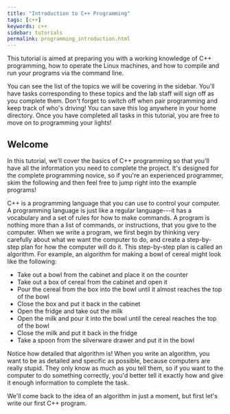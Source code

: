 ```yaml
---
title: "Introduction to C++ Programming"
tags: [c++]
keywords: c++
sidebar: tutorials
permalink: programming_introduction.html
---
```


This tutorial is aimed at preparing you with a working knowledge of C++ programming, how to operate the Linux machines, and how to compile and run your programs via the command line.

You can see the list of the topics we will be covering in the sidebar. You'll have tasks corresponding to these topics and the lab staff will sign off as you complete them. Don't forget to switch off when pair programming and keep track of who's driving! You can save this log anywhere in your home directory. Once you have completed all tasks in this tutorial, you are free to move on to programming your lights!

## Welcome

In this tutorial, we'll cover the basics of C++ programming so that you'll have all the information you need to complete the project. It's designed for the complete programming novice, so if you're an experienced programmer, skim the following and then feel free to jump right into the example programs!

C++ is a programming language that you can use to control your computer. A programming language is just like a regular language---it has a vocabulary and a set of rules for how to make commands. A program is nothing more than a list of commands, or instructions, that you give to the computer. When we write a program, we first begin by thinking very carefully about what we want the computer to do, and create a step-by-step plan for how the computer will do it. This step-by-step plan is called an algorithm. For example, an algorithm for making a bowl of cereal might look like the following:

- Take out a bowl from the cabinet and place it on the counter
- Take out a box of cereal from the cabinet and open it
- Pour the cereal from the box into the bowl until it almost reaches the top of the bowl
- Close the box and put it back in the cabinet
- Open the fridge and take out the milk
- Open the milk and pour it into the bowl until the cereal reaches the top of the bowl
- Close the milk and put it back in the fridge
- Take a spoon from the silverware drawer and put it in the bowl

Notice how detailed that algorithm is! When you write an algorithm, you want to be as detailed and specific as possible, because computers are really stupid. They only know as much as you tell them, so if you want to the computer to do something correctly, you'd better tell it exactly how and give it enough information to complete the task.

We'll come back to the idea of an algorithm in just a moment, but first let's write our first C++ program.

